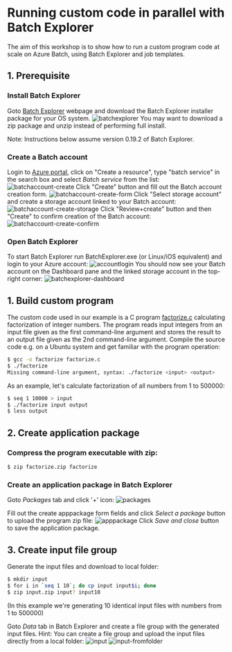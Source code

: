 # Running custom code in parallel with Batch Explorer
The aim of this workshop is to show how to run a custom program code at scale on Azure Batch, using Batch Explorer and job templates.

## 1. Prerequisite
### Install Batch Explorer
Goto [Batch Explorer](https://azure.github.io/BatchExplorer/) webpage and download the Batch Explorer installer package for your OS system. 
![batchexplorer](screenshots/batchexplorer.png)
You may want to download a zip package and unzip instead of performing full install.

Note: Instructions below assume version 0.19.2 of Batch Explorer.

### Create a Batch account
Login to [Azure portal](https://portal.azure.com), click on "Create a resource", type "batch service" in the search box and select *Batch service* from the list:
![batchaccount-create](screenshots/batchaccount-create.png)
Click "Create" button and fill out the Batch account creation form.
![batchaccount-create-form](screenshots/batchaccount-create-form.png)
Click "Select storage account" and create a storage account linked to your Batch account:
![batchaccount-create-storage](screenshots/batchaccount-create-storage.png)
Click "Review+create" button and then "Create" to confirm creation of the Batch account:
![batchaccount-create-confirm](screenshots/batchaccount-create-confirm.png)

### Open Batch Explorer
To start Batch Explorer run BatchExplorer.exe (or Linux/iOS equivalent) and login to your Azure account:
![accountlogin](screenshots/accountlogin.png)
You should now see your Batch account on the Dashboard pane and the linked storage account in the top-right corner:
![batchexplorer-dashboard](screenshots/batchexplorer-dashboard.png)

## 1. Build custom program
The custom code used in our example is a C program [factorize.c](https://github.com/tojozefi/azurebatch/raw/master/customcode/factorize.c) calculating factorization of integer numbers. 
The program reads input integers from an input file given as the first command-line argument and stores the result to an output file given as the 2nd command-line argument.
Compile the source code e.g. on a Ubuntu system and get familiar with the program operation:
```bash
$ gcc -o factorize factorize.c
$ ./factorize
Missing command-line argument, syntax: ./factorize <input> <output>
```
As an example, let's calculate factorization of all numbers from 1 to 500000:
```bash
$ seq 1 10000 > input
$ ./factorize input output
$ less output
```
## 2. Create application package
### Compress the program executable with zip:
```bash
$ zip factorize.zip factorize
```
### Create an application package in Batch Explorer
Goto *Packages* tab and click '+' icon:
![packages](screenshots/batchexplorer-packages.png)

Fill out the create apppackage form fields and click *Select a package* button to upload the program zip file:
![apppackage](screenshots/batchexplorer-apppackage.png)
Click *Save and close* button to save the application package. 

## 3. Create input file group
Generate the input files and download to local folder:
```bash
$ mkdir input
$ for i in `seq 1 10`; do cp input input$i; done
$ zip input.zip input? input10
```
(In this example we're generating 10 identical input files with numbers from 1 to 500000)

Goto *Data* tab in Batch Explorer and create a file group with the generated input files.
Hint: You can create a file group and upload the input files directly from a local folder:
![input](screenshots/input-filegroup.png)
![input-fromfolder](screenshots/input-filegroup-fromfolder.png)

